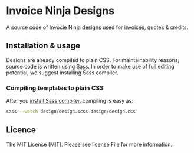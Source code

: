 # Invoice Ninja Designs

A source code of Invocie Ninja designs used for invoices, quotes & credits.

## Installation & usage
Designs are already compiled to plain CSS. For maintainability reasons, source code is written using [Sass](https://sass-lang.com/). In order to make use of full editing potential, we suggest installing Sass compiler.

### Compiling templates to plain CSS
After you [install Sass compiler](https://sass-lang.com/install), compiling is easy as:
```bash
sass --watch design/design.scss design/design.css
```

## Licence
The MIT License (MIT). Please see license File for more information.
